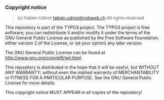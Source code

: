 ### Copyright notice

> (c) Fabien Udriot <fabien.udriot@cobweb.ch>
> All rights reserved

This repository is part of the TYPO3 project. The TYPO3 project is
free software; you can redistribute it and/or modify
it under the terms of the GNU General Public License as published by
the Free Software Foundation; either version 2 of the License, or
(at your option) any later version.

The GNU General Public License can be found at
http://www.gnu.org/copyleft/gpl.html.

This repository is distributed in the hope that it will be useful,
but WITHOUT ANY WARRANTY; without even the implied warranty of
MERCHANTABILITY or FITNESS FOR A PARTICULAR PURPOSE.  See the
GNU General Public License for more details.

This copyright notice MUST APPEAR in all copies of the repository!